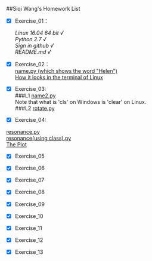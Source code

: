 ##Siqi Wang's Homework List

- [x] Exercise_01：

    *Linux 16.04 64 bit        √*    
    *Python 2.7                √*   
    *Sign in github            √*   
    *README.md                 √*  



- [x] Exercise_02：  
[name.py   (which shows the word "Helen")](https://github.com/wangsiqihelen/computationalphysics_N2013301040002/blob/master/name.py)   
[How it looks in the terminal of Linux](https://github.com/wangsiqihelen/computationalphysics_N2013301040002/blob/master/name.png)  



- [x] Exercise_03:  
###L1
[name2.py](https://github.com/wangsiqihelen/computationalphysics_N2013301040002/blob/master/name2.py)  
Note that what is 'cls' on Windows is 'clear' on Linux.  
###L2
[rotate.py](https://github.com/wangsiqihelen/computationalphysics_N2013301040002/blob/master/rotate.py)  




- [x] Exercise_04:  

[resonance.py](https://github.com/wangsiqihelen/computationalphysics_N2013301040002/blob/master/resonance.py)  
[resonance(using class).py](https://github.com/wangsiqihelen/computationalphysics_N2013301040002/blob/master/resonance(using%20class).py)  
[The Plot](https://github.com/wangsiqihelen/computationalphysics_N2013301040002/blob/master/figure_1.png)  

- [x] Exercise_05

- [x] Exercise_06

- [x] Exercise_07

- [x] Exercise_08

- [x] Exercise_09

- [x] Exercise_10

- [x] Exercise_11

- [x] Exercise_12

- [x] Exercise_13
